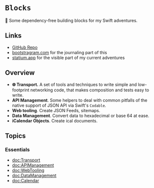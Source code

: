 # ``Blocks``

🧱 Some dependency-free building blocks for my Swift adventures.

## Links

- [GitHub Repo](https://github.com/dirtyhenry/swift-blocks)
- [bootstragram.com](https://bootstragram.com) for the journaling part of this
- [statium.app](https://statium.app) for the visible part of my current
  adventures

## Overview

- **🌐 Transport.** A set of tools and techniques to write simple and low-footprint networking code, that makes  composition and tests easy to write.
- **API Management**. Some helpers to deal with common pitfalls of the native
  support of JSON API via Swift's `Codable`.
- **Web tooling**. Create JSON Feeds, sitemaps.
- **Data Management**. Convert data to hexadecimal or base 64 at ease.
- **iCalendar Objects**. Create ical documents.

## Topics

### Essentials

- <doc:Transport>
- <doc:APIManagement>
- <doc:WebTooling>
- <doc:DataManagement>
- <doc:Calendar>
